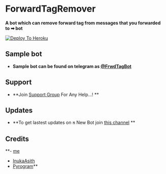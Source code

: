 # ForwardTagRemover

**A bot which can remove forward tag from messages that you forwarded to ➡ bot**

[![Deploy To Heroku](https://www.herokucdn.com/deploy/button.svg)](https://heroku.com/deploy)

## Sample bot

- **Sample bot can be found on telegram as [@FrwdTagBot](https://t.me/FrwdTagBot)**

## Support
 
- **Join [Support Group](https://t.me/BotzCityChat) For Any Help...! **

## Updates

- **To get lastest updates on 🔛 New Bot join [this channel](t.me/BotzCity) **

## Credits

**- [me](https://t.me/Alain_xD) 
- [InukaAsith](https://t.me/InukaAsith) 
- [Pyrogram](https://docs.pyrogram.org)**
